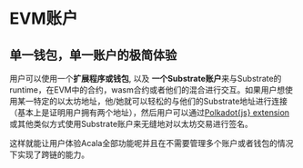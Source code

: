 # EVM账户

## 单一钱包，单一账户的极简体验

用户可以使用一个**扩展程序或钱包**, 以及 **一个Substrate账户**来与Substrate的runtime，在EVM中的合约，wasm合约或者他们的混合进行交互。如果用户想使用某一特定的以太坊地址，他/她就可以轻松的与他们的Substrate地址进行连接（基本上是证明用户拥有两个地址），然后用户可以通过[Polkadot{js} extension](https://wiki.polkadot.network/docs/en/learn-account-generation) 或其他类似方式使用Substrate账户来无缝地对以太坊交易进行签名。

这样就能让用户体验Acala全部功能呢并且在不需要管理多个账户或者钱包的情况下实现了跨链的能力。

